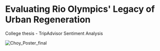 # Evaluating Rio Olympics' Legacy of Urban Regeneration
College thesis - TripAdvisor Sentiment Analysis


![Choy_Poster_final](https://user-images.githubusercontent.com/29543481/108802049-56013b00-7565-11eb-8f7c-4ecdb87bec9c.jpg)
